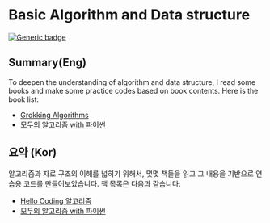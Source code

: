 # Basic Algorithm and Data structure
[![Generic badge](https://img.shields.io/badge/<Purpose>-<Revise>-<COLOR>.svg)](https://shields.io/)

## Summary(Eng)
To deepen the understanding of algorithm and data structure, I read some books and make some practice codes based on book contents.
Here is the book list:  
* [Grokking Algorithms](https://www.amazon.com/Grokking-Algorithms-illustrated-programmers-curious/dp/1617292230/ref=sr_1_1?dchild=1&keywords=aditya&qid=1620563989&sr=8-1)
* [모두의 알고리즘 with 파이썬](http://www.yes24.com/Product/Goods/40443936?OzSrank=1)

## 요약 (Kor)
알고리즘과 자료 구조의 이해를 넓히기 위해서, 몇몇 책들을 읽고 그 내용을 기반으로 연습용 코드를 만들어보았습니다.
책 목록은 다음과 같습니다:   
* [Hello Coding 알고리즘](http://www.yes24.com/Product/Goods/37885448?OzSrank=1)
* [모두의 알고리즘 with 파이썬](http://www.yes24.com/Product/Goods/40443936?OzSrank=1)
